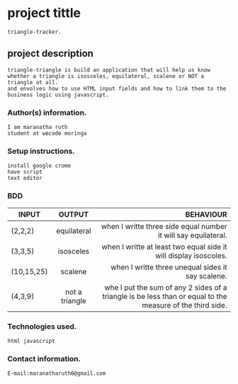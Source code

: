  # project tittle
 ```
 triangle-tracker.
 ```
## project description
```
triangle-triangle is build an application that will help us know whether a triangle is isosceles, equilateral, scalene or NOT a triangle at all.
and envolves how to use HTML input fields and how to link them to the business logic using javascript.
```

### Author(s) information.
```
I am maranatha ruth
student at wecode moringa
```
### Setup instructions.
```
install google crome
have script
text editor
```
### BDD

| INPUT   |    OUTPUT     |  BEHAVIOUR |
|----------|:-------------:|------:     |
| (2,2,2) |  equilateral  | when I writte three side equal number it will say equilateral.|  
| (3,3,5) |  isosceles   | when I writte at least two equal side it will display isoscoles.| 
| (10,15,25) | scalene |  when I writte three unequal sides it say scalene.|
| (4,3,9)  |not a triangle | whe I put  the sum of any 2 sides of a triangle is be less than or equal to the measure of the third side.|
 
### Technologies used.
```
html javascript
```
### Contact information.
```
E-mail:maranatharuth6@gmail.com



